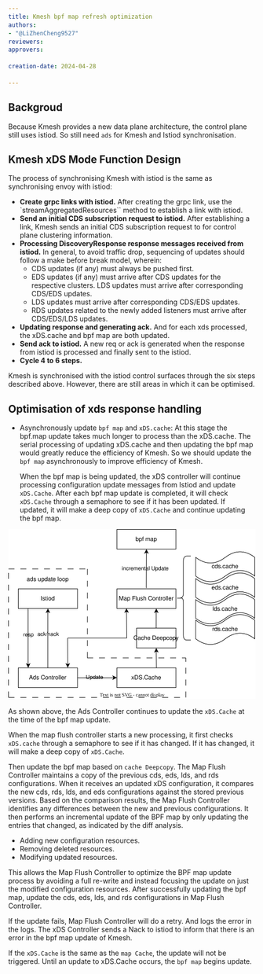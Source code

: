 ```yaml
---
title: Kmesh bpf map refresh optimization
authors:
- "@LiZhenCheng9527"
reviewers:
approvers:

creation-date: 2024-04-28

---
```


## Backgroud

Because Kmesh provides a new data plane architecture, the control plane still uses istiod. So still need `ads` for Kmesh and Istiod synchronisation.

## Kmesh xDS Mode Function Design

The process of synchronising Kmesh with istiod is the same as synchronising envoy with istiod:

- **Create grpc links with istiod.**
  After creating the grpc link, use the `streamAggregatedResources`` method to establish a link with istiod.
- **Send an initial CDS subscription request to istiod.**
  After establishing a link, Kmesh sends an initial CDS subscription request to for control plane clustering information.
- **Processing DiscoveryResponse response messages received from istiod.**
  In general, to avoid traffic drop, sequencing of updates should follow a make before break model, wherein:
  - CDS updates (if any) must always be pushed first.
  - EDS updates (if any) must arrive after CDS updates for the respective clusters. LDS updates must arrive after corresponding CDS/EDS updates.
  - LDS updates must arrive after corresponding CDS/EDS updates.
  - RDS updates related to the newly added listeners must arrive after CDS/EDS/LDS updates.
- **Updating response and generating ack.**
  And for each xds processed, the xDS.cache and bpf map are both updated.
- **Send ack to istiod.**
  A new req or ack is generated when the response from istiod is processed and finally sent to the istiod.
- **Cycle 4 to 6 steps.**

Kmesh is synchronised with the istiod control surfaces through the six steps described above. However, there are still areas in which it can be optimised.

## Optimisation of xds response handling

- Asynchronously update `bpf map` and `xDS.cache`:
  At this stage the bpf.map update takes much longer to process than the xDS.cache.
  The serial processing of updating xDS.cache and then updating the bpf map would greatly reduce the efficiency of Kmesh.
  So we should update the `bpf map` asynchronously to improve efficiency of Kmesh.

  When the bpf map is being updated, the xDS controller will continue processing configuration update messages from Istiod and update `xDS.Cache`. After each bpf map update is completed, it will check `xDS.Cache` through a semaphore to see if it has been updated. If updated, it will make a deep copy of `xDS.Cache` and continue updating the bpf map.

![alt text](pics/map_flush.svg)

As shown above, the Ads Controller continues to update the `xDS.Cache` at the time of the bpf map update.

When the map flush controller starts a new processing, it first checks `xDS.cache` through a semaphore to see if it has changed. If it has changed, it will make a deep copy of `xDS.Cache`.

Then update the bpf map based on `cache Deepcopy`. The Map Flush Controller maintains a copy of the previous cds, eds, lds, and rds configurations. When it receives an updated xDS configuration, it compares the new cds, rds, lds, and eds configurations against the stored previous versions. Based on the comparison results, the Map Flush Controller identifies any differences between the new and previous configurations. It then performs an incremental update of the BPF map by only updating the entries that changed, as indicated by the diff analysis.

- Adding new configuration resources.
- Removing deleted resources.
- Modifying updated resources.

This allows the Map Flush Controller to optimize the BPF map update process by avoiding a full re-write and instead focusing the update on just the modified configuration resources. After successfully updating the bpf map, update the cds, eds, lds, and rds configurations in Map Flush Controller.

If the update fails, Map Flush Controller will do a retry. And logs the error in the logs. The xDS Controller sends a Nack to istiod to inform that there is an error in the bpf map update of Kmesh.

If the `xDS.Cache` is the same as the `map Cache`, the update will not be triggered. Until an update to xDS.Cache occurs, the `bpf map` begins update.

